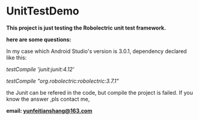 # UnitTestDemo

**This project is just testing the Robolectric unit test framework.**

**here are some questions:**

In my case which Android Studio's version is 3.0.1, dependency declared like this:

_testCompile 'junit:junit:4.12'_

_testCompile "org.robolectric:robolectric:3.7.1"_

the Junit can be refered in the code, but compile the project is failed. If you know the answer ,pls contact me,

**email: yunfeitianshang@163.com**

